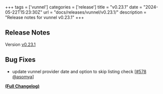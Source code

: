 +++
tags = ['vunnel']
categories = ['release']
title = "v0.23.1"
date = "2024-05-22T15:23:30Z"
url = "docs/releases/vunnel/v0.23.1/"
description = "Release notes for vunnel v0.23.1"
+++

## Release Notes

Version [v0.23.1](https://github.com/anchore/vunnel/releases/tag/v0.23.1)

## Bug Fixes

- update vunnel provider date and option to skip listing check [[#578](https://github.com/anchore/vunnel/pull/578) [@asomya](https://github.com/asomya)]

**[(Full Changelog)](https://github.com/anchore/vunnel/compare/v0.23.0...v0.23.1)**
